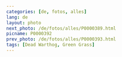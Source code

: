 ```yaml
---
categories: [de, fotos, alles]
lang: de
layout: photo
next_photo: /de/fotos/alles/P0000389.html
picname: P0000392
prev_photo: /de/fotos/alles/P0000393.html
tags: [Dead Warthog, Green Grass]
---
```

